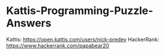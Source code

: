# Kattis-Programming-Puzzle-Answers
Kattis: https://open.kattis.com/users/nick-predey
HackerRank: https://www.hackerrank.com/papabear20
